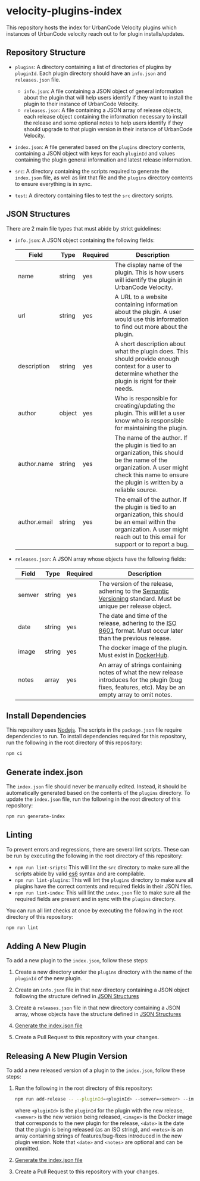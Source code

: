 # velocity-plugins-index

This repository hosts the index for UrbanCode Velocity plugins which instances of UrbanCode velocity reach out to for plugin installs/updates.

## Repository Structure

* `plugins`: A directory containing a list of directories of plugins by `pluginId`. Each plugin directory should have an `info.json` and `releases.json` file.

  * `info.json`: A file containing a JSON object of general information about the plugin that will help users identify if they want to install the plugin to their instance of UrbanCode Velocity.
  * `releases.json`: A file containing a JSON array of release objects, each release object containing the information necessary to install the release and some optional notes to help users identify if they should upgrade to that plugin version in their instance of UrbanCode Velocity.

* `index.json`: A file generated based on the `plugins` directory contents, containing a JSON object with keys for each `pluginId` and values containing the plugin general information and latest release information.

* `src`: A directory containing the scripts required to generate the `index.json` file, as well as lint that file and the `plugins` directory contents to ensure everything is in sync.

* `test`: A directory containing files to test the `src` directory scripts.

## JSON Structures

There are 2 main file types that must abide by strict guidelines:

* `info.json`: A JSON object containing the following fields:

    | Field | Type | Required | Description |
    | ----- | ---- | -------- | ----------- |
    | name | string | yes | The display name of the plugin. This is how users will identify the plugin in UrbanCode Velocity. |
    | url | string | yes | A URL to a website containing information about the plugin. A user would use this information to find out more about the plugin. |
    | description | string | yes | A short description about what the plugin does. This should provide enough context for a user to determine whether the plugin is right for their needs. |
    | author | object | yes | Who is responsible for creating/updating the plugin. This will let a user know who is responsible for maintaining the plugin. |
    | author.name | string | yes | The name of the author. If the plugin is tied to an organization, this should be the name of the organization. A user might check this name to ensure the plugin is written by a reliable source. |
    | author.email | string | yes | The email of the author. If the plugin is tied to an organization, this should be an email within the organization. A user might reach out to this email for support or to report a bug. |

* `releases.json`: A JSON array whose objects have the following fields:

    | Field | Type | Required | Description |
    | ----- | ---- | -------- | ----------- |
    | semver | string | yes | The version of the release, adhering to the [Semantic Versioning](https://semver.org/) standard. Must be unique per release object. |
    | date | string | yes | The date and time of the release, adhering to the [ISO 8601](https://web.archive.org/web/20171020085148/https://www.loc.gov/standards/datetime/ISO_DIS%208601-2.pdf) format. Must occur later than the previous release. |
    | image | string | yes | The docker image of the plugin. Must exist in [DockerHub](https://hub.docker.com/). |
    | notes | array | yes | An array of strings containing notes of what the new release introduces for the plugin (bug fixes, features, etc). May be an empty array to omit notes. |

## Install Dependencies

This repository uses [Nodejs](https://nodejs.org). The scripts in the `package.json` file require dependencies to run. To install dependencies required for this repository, run the following in the root directory of this repository:

```sh
npm ci
```

## Generate index.json

The `index.json` file should never be manually edited. Instead, it should be automatically generated based on the contents of the `plugins` directory. To update the `index.json` file, run the following in the root directory of this repository:

```sh
npm run generate-index
```

## Linting

To prevent errors and regressions, there are several lint scripts. These can be run by executing the following in the root directory of this repository:

* `npm run lint-sripts`: This will lint the `src` directory to make sure all the scripts abide by valid [es6](https://es6.io/]) syntax and are compilable.
* `npm run lint-plugins`: This will lint the `plugins` directory to make sure all plugins have the correct contents and required fields in their JSON files.
* `npm run lint-index`: This will lint the `index.json` file to make sure all the required fields are present and in sync with the `plugins` directory.

You can run all lint checks at once by executing the following in the root directory of this repository:

```sh
npm run lint
```

## Adding A New Plugin

To add a new plugin to the `index.json`, follow these steps:

1. Create a new directory under the `plugins` directory with the name of the `pluginId` of the new plugin.

2. Create an `info.json` file in that new directory containing a JSON object following the structure defined in [JSON Structures](#jSON-structures)

3. Create a `releases.json` file in that new directory containing a JSON array, whose objects have the structure defined in [JSON Structures](#jSON-structures)

4. [Generate the index.json file](#generate-index.json)

5. Create a Pull Request to this repository with your changes.

## Releasing A New Plugin Version

To add a new released version of a plugin to the `index.json`, follow these steps:

1. Run the following in the root directory of this repository:

    ```sh
    npm run add-release -- --pluginId=<pluginId> --semver=<semver> --image=<image> --date=<date> --notes=<notes>
    ```

    where `<pluginId>` is the `pluginId` for the plugin with the new release, `<semver>` is the new version being released, `<image>` is the Docker image that corresponds to the new plugin for the release, `<date>` is the date that the plugin is being released (as an ISO string), and `<notes>` is an array containing strings of features/bug-fixes introduced in the new plugin version. Note that `<date>` and `<notes>` are optional and can be ommitted.

2. [Generate the index.json file](#generate-index.json)

3. Create a Pull Request to this repository with your changes.